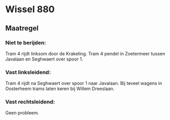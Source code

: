 # Wissel 880
## Maatregel
### Niet te berijden:
Tram 4 rijdt linksom door de Krakeling.
Tram 4 pendel in Zoetermeer tussen Javalaan en Seghwaert over spoor 1.
### Vast linksleidend:
Tram 4 rijdt na Seghwaert over spoor 1 naar Javalaan.
Bij teveel wagens in Oosterheem trams laten keren bij Willem Dreeslaan.
### Vast rechtsleidend:
Geen probleem.

